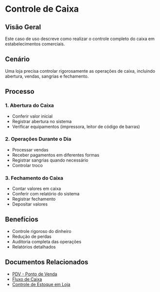 # Controle de Caixa

## Visão Geral

Este caso de uso descreve como realizar o controle completo do caixa em estabelecimentos comerciais.

## Cenário

Uma loja precisa controlar rigorosamente as operações de caixa, incluindo abertura, vendas, sangrias e fechamento.

## Processo

### 1. Abertura do Caixa
- Conferir valor inicial
- Registrar abertura no sistema
- Verificar equipamentos (impressora, leitor de código de barras)

### 2. Operações Durante o Dia
- Processar vendas
- Receber pagamentos em diferentes formas
- Registrar sangrias quando necessário
- Controlar troco

### 3. Fechamento do Caixa
- Contar valores em caixa
- Conferir com relatório do sistema
- Registrar fechamento
- Depositar valores

## Benefícios

- Controle rigoroso do dinheiro
- Redução de perdas
- Auditoria completa das operações
- Relatórios detalhados

## Documentos Relacionados

- [PDV - Ponto de Venda](../../modulos/vendas/pdv.md)
- [Fluxo de Caixa](../../fluxos/fluxo-caixa.md)
- [Controle de Estoque em Loja](controle-estoque-loja.md)
